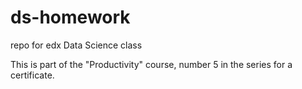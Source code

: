 # ds-homework
repo for edx Data Science class

This is part of the "Productivity" course, number 5 in the series for a certificate.

